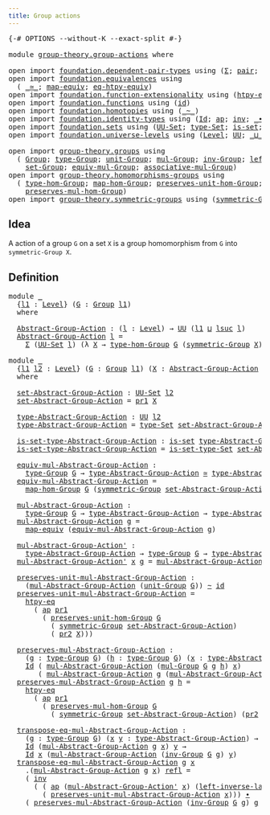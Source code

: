 ```yaml
---
title: Group actions
---
```


<pre class="Agda"><a id="39" class="Symbol">{-#</a> <a id="43" class="Keyword">OPTIONS</a> <a id="51" class="Pragma">--without-K</a> <a id="63" class="Pragma">--exact-split</a> <a id="77" class="Symbol">#-}</a>

<a id="82" class="Keyword">module</a> <a id="89" href="group-theory.group-actions.html" class="Module">group-theory.group-actions</a> <a id="116" class="Keyword">where</a>

<a id="123" class="Keyword">open</a> <a id="128" class="Keyword">import</a> <a id="135" href="foundation.dependent-pair-types.html" class="Module">foundation.dependent-pair-types</a> <a id="167" class="Keyword">using</a> <a id="173" class="Symbol">(</a><a id="174" href="foundation-core.dependent-pair-types.html#515" class="Record">Σ</a><a id="175" class="Symbol">;</a> <a id="177" href="foundation-core.dependent-pair-types.html#588" class="InductiveConstructor">pair</a><a id="181" class="Symbol">;</a> <a id="183" href="foundation-core.dependent-pair-types.html#605" class="Field">pr1</a><a id="186" class="Symbol">;</a> <a id="188" href="foundation-core.dependent-pair-types.html#617" class="Field">pr2</a><a id="191" class="Symbol">)</a>
<a id="193" class="Keyword">open</a> <a id="198" class="Keyword">import</a> <a id="205" href="foundation.equivalences.html" class="Module">foundation.equivalences</a> <a id="229" class="Keyword">using</a>
  <a id="237" class="Symbol">(</a> <a id="239" href="foundation-core.equivalences.html#1621" class="Function Operator">_≃_</a><a id="242" class="Symbol">;</a> <a id="244" href="foundation-core.equivalences.html#1821" class="Function">map-equiv</a><a id="253" class="Symbol">;</a> <a id="255" href="foundation.equivalences.html#12592" class="Function">eq-htpy-equiv</a><a id="268" class="Symbol">)</a>
<a id="270" class="Keyword">open</a> <a id="275" class="Keyword">import</a> <a id="282" href="foundation.function-extensionality.html" class="Module">foundation.function-extensionality</a> <a id="317" class="Keyword">using</a> <a id="323" class="Symbol">(</a><a id="324" href="foundation-core.function-extensionality.html#965" class="Function">htpy-eq</a><a id="331" class="Symbol">)</a>
<a id="333" class="Keyword">open</a> <a id="338" class="Keyword">import</a> <a id="345" href="foundation.functions.html" class="Module">foundation.functions</a> <a id="366" class="Keyword">using</a> <a id="372" class="Symbol">(</a><a id="373" href="foundation-core.functions.html#322" class="Function">id</a><a id="375" class="Symbol">)</a>
<a id="377" class="Keyword">open</a> <a id="382" class="Keyword">import</a> <a id="389" href="foundation.homotopies.html" class="Module">foundation.homotopies</a> <a id="411" class="Keyword">using</a> <a id="417" class="Symbol">(</a><a id="418" href="foundation-core.homotopies.html#627" class="Function Operator">_~_</a><a id="421" class="Symbol">)</a>
<a id="423" class="Keyword">open</a> <a id="428" class="Keyword">import</a> <a id="435" href="foundation.identity-types.html" class="Module">foundation.identity-types</a> <a id="461" class="Keyword">using</a> <a id="467" class="Symbol">(</a><a id="468" href="foundation-core.identity-types.html#1767" class="Datatype">Id</a><a id="470" class="Symbol">;</a> <a id="472" href="foundation-core.identity-types.html#4003" class="Function">ap</a><a id="474" class="Symbol">;</a> <a id="476" href="foundation-core.identity-types.html#2729" class="Function">inv</a><a id="479" class="Symbol">;</a> <a id="481" href="foundation-core.identity-types.html#2425" class="Function Operator">_∙_</a><a id="484" class="Symbol">;</a> <a id="486" href="foundation-core.identity-types.html#1820" class="InductiveConstructor">refl</a><a id="490" class="Symbol">)</a>
<a id="492" class="Keyword">open</a> <a id="497" class="Keyword">import</a> <a id="504" href="foundation.sets.html" class="Module">foundation.sets</a> <a id="520" class="Keyword">using</a> <a id="526" class="Symbol">(</a><a id="527" href="foundation-core.sets.html#1190" class="Function">UU-Set</a><a id="533" class="Symbol">;</a> <a id="535" href="foundation-core.sets.html#1304" class="Function">type-Set</a><a id="543" class="Symbol">;</a> <a id="545" href="foundation-core.sets.html#1113" class="Function">is-set</a><a id="551" class="Symbol">;</a> <a id="553" href="foundation-core.sets.html#1355" class="Function">is-set-type-Set</a><a id="568" class="Symbol">)</a>
<a id="570" class="Keyword">open</a> <a id="575" class="Keyword">import</a> <a id="582" href="foundation.universe-levels.html" class="Module">foundation.universe-levels</a> <a id="609" class="Keyword">using</a> <a id="615" class="Symbol">(</a><a id="616" href="Agda.Primitive.html#597" class="Postulate">Level</a><a id="621" class="Symbol">;</a> <a id="623" href="foundation-core.universe-levels.html#235" class="Primitive">UU</a><a id="625" class="Symbol">;</a> <a id="627" href="Agda.Primitive.html#810" class="Primitive Operator">_⊔_</a><a id="630" class="Symbol">;</a> <a id="632" href="Agda.Primitive.html#780" class="Primitive">lsuc</a><a id="636" class="Symbol">)</a>

<a id="639" class="Keyword">open</a> <a id="644" class="Keyword">import</a> <a id="651" href="group-theory.groups.html" class="Module">group-theory.groups</a> <a id="671" class="Keyword">using</a>
  <a id="679" class="Symbol">(</a> <a id="681" href="group-theory.groups.html#2481" class="Function">Group</a><a id="686" class="Symbol">;</a> <a id="688" href="group-theory.groups.html#2724" class="Function">type-Group</a><a id="698" class="Symbol">;</a> <a id="700" href="group-theory.groups.html#3768" class="Function">unit-Group</a><a id="710" class="Symbol">;</a> <a id="712" href="group-theory.groups.html#2969" class="Function">mul-Group</a><a id="721" class="Symbol">;</a> <a id="723" href="group-theory.groups.html#4557" class="Function">inv-Group</a><a id="732" class="Symbol">;</a> <a id="734" href="group-theory.groups.html#4635" class="Function">left-inverse-law-Group</a><a id="756" class="Symbol">;</a>
    <a id="762" href="group-theory.groups.html#2664" class="Function">set-Group</a><a id="771" class="Symbol">;</a> <a id="773" href="group-theory.groups.html#5609" class="Function">equiv-mul-Group</a><a id="788" class="Symbol">;</a> <a id="790" href="group-theory.groups.html#3318" class="Function">associative-mul-Group</a><a id="811" class="Symbol">)</a>
<a id="813" class="Keyword">open</a> <a id="818" class="Keyword">import</a> <a id="825" href="group-theory.homomorphisms-groups.html" class="Module">group-theory.homomorphisms-groups</a> <a id="859" class="Keyword">using</a>
  <a id="867" class="Symbol">(</a> <a id="869" href="group-theory.homomorphisms-groups.html#1635" class="Function">type-hom-Group</a><a id="883" class="Symbol">;</a> <a id="885" href="group-theory.homomorphisms-groups.html#1764" class="Function">map-hom-Group</a><a id="898" class="Symbol">;</a> <a id="900" href="group-theory.homomorphisms-groups.html#5817" class="Function">preserves-unit-hom-Group</a><a id="924" class="Symbol">;</a>
    <a id="930" href="group-theory.homomorphisms-groups.html#1850" class="Function">preserves-mul-hom-Group</a><a id="953" class="Symbol">)</a>
<a id="955" class="Keyword">open</a> <a id="960" class="Keyword">import</a> <a id="967" href="group-theory.symmetric-groups.html" class="Module">group-theory.symmetric-groups</a> <a id="997" class="Keyword">using</a> <a id="1003" class="Symbol">(</a><a id="1004" href="group-theory.symmetric-groups.html#3569" class="Function">symmetric-Group</a><a id="1019" class="Symbol">)</a>
</pre>
## Idea

A action of a group `G` on a set `X` is a group homomorphism from `G` into `symmetric-Group X`.

## Definition

<pre class="Agda"><a id="1155" class="Keyword">module</a> <a id="1162" href="group-theory.group-actions.html#1162" class="Module">_</a>
  <a id="1166" class="Symbol">{</a><a id="1167" href="group-theory.group-actions.html#1167" class="Bound">l1</a> <a id="1170" class="Symbol">:</a> <a id="1172" href="Agda.Primitive.html#597" class="Postulate">Level</a><a id="1177" class="Symbol">}</a> <a id="1179" class="Symbol">(</a><a id="1180" href="group-theory.group-actions.html#1180" class="Bound">G</a> <a id="1182" class="Symbol">:</a> <a id="1184" href="group-theory.groups.html#2481" class="Function">Group</a> <a id="1190" href="group-theory.group-actions.html#1167" class="Bound">l1</a><a id="1192" class="Symbol">)</a>
  <a id="1196" class="Keyword">where</a>

  <a id="1205" href="group-theory.group-actions.html#1205" class="Function">Abstract-Group-Action</a> <a id="1227" class="Symbol">:</a> <a id="1229" class="Symbol">(</a><a id="1230" href="group-theory.group-actions.html#1230" class="Bound">l</a> <a id="1232" class="Symbol">:</a> <a id="1234" href="Agda.Primitive.html#597" class="Postulate">Level</a><a id="1239" class="Symbol">)</a> <a id="1241" class="Symbol">→</a> <a id="1243" href="foundation-core.universe-levels.html#235" class="Primitive">UU</a> <a id="1246" class="Symbol">(</a><a id="1247" href="group-theory.group-actions.html#1167" class="Bound">l1</a> <a id="1250" href="Agda.Primitive.html#810" class="Primitive Operator">⊔</a> <a id="1252" href="Agda.Primitive.html#780" class="Primitive">lsuc</a> <a id="1257" href="group-theory.group-actions.html#1230" class="Bound">l</a><a id="1258" class="Symbol">)</a>
  <a id="1262" href="group-theory.group-actions.html#1205" class="Function">Abstract-Group-Action</a> <a id="1284" href="group-theory.group-actions.html#1284" class="Bound">l</a> <a id="1286" class="Symbol">=</a>
    <a id="1292" href="foundation-core.dependent-pair-types.html#515" class="Record">Σ</a> <a id="1294" class="Symbol">(</a><a id="1295" href="foundation-core.sets.html#1190" class="Function">UU-Set</a> <a id="1302" href="group-theory.group-actions.html#1284" class="Bound">l</a><a id="1303" class="Symbol">)</a> <a id="1305" class="Symbol">(λ</a> <a id="1308" href="group-theory.group-actions.html#1308" class="Bound">X</a> <a id="1310" class="Symbol">→</a> <a id="1312" href="group-theory.homomorphisms-groups.html#1635" class="Function">type-hom-Group</a> <a id="1327" href="group-theory.group-actions.html#1180" class="Bound">G</a> <a id="1329" class="Symbol">(</a><a id="1330" href="group-theory.symmetric-groups.html#3569" class="Function">symmetric-Group</a> <a id="1346" href="group-theory.group-actions.html#1308" class="Bound">X</a><a id="1347" class="Symbol">))</a>

<a id="1351" class="Keyword">module</a> <a id="1358" href="group-theory.group-actions.html#1358" class="Module">_</a>
  <a id="1362" class="Symbol">{</a><a id="1363" href="group-theory.group-actions.html#1363" class="Bound">l1</a> <a id="1366" href="group-theory.group-actions.html#1366" class="Bound">l2</a> <a id="1369" class="Symbol">:</a> <a id="1371" href="Agda.Primitive.html#597" class="Postulate">Level</a><a id="1376" class="Symbol">}</a> <a id="1378" class="Symbol">(</a><a id="1379" href="group-theory.group-actions.html#1379" class="Bound">G</a> <a id="1381" class="Symbol">:</a> <a id="1383" href="group-theory.groups.html#2481" class="Function">Group</a> <a id="1389" href="group-theory.group-actions.html#1363" class="Bound">l1</a><a id="1391" class="Symbol">)</a> <a id="1393" class="Symbol">(</a><a id="1394" href="group-theory.group-actions.html#1394" class="Bound">X</a> <a id="1396" class="Symbol">:</a> <a id="1398" href="group-theory.group-actions.html#1205" class="Function">Abstract-Group-Action</a> <a id="1420" href="group-theory.group-actions.html#1379" class="Bound">G</a> <a id="1422" href="group-theory.group-actions.html#1366" class="Bound">l2</a><a id="1424" class="Symbol">)</a>
  <a id="1428" class="Keyword">where</a>

  <a id="1437" href="group-theory.group-actions.html#1437" class="Function">set-Abstract-Group-Action</a> <a id="1463" class="Symbol">:</a> <a id="1465" href="foundation-core.sets.html#1190" class="Function">UU-Set</a> <a id="1472" href="group-theory.group-actions.html#1366" class="Bound">l2</a>
  <a id="1477" href="group-theory.group-actions.html#1437" class="Function">set-Abstract-Group-Action</a> <a id="1503" class="Symbol">=</a> <a id="1505" href="foundation-core.dependent-pair-types.html#605" class="Field">pr1</a> <a id="1509" href="group-theory.group-actions.html#1394" class="Bound">X</a>

  <a id="1514" href="group-theory.group-actions.html#1514" class="Function">type-Abstract-Group-Action</a> <a id="1541" class="Symbol">:</a> <a id="1543" href="foundation-core.universe-levels.html#235" class="Primitive">UU</a> <a id="1546" href="group-theory.group-actions.html#1366" class="Bound">l2</a>
  <a id="1551" href="group-theory.group-actions.html#1514" class="Function">type-Abstract-Group-Action</a> <a id="1578" class="Symbol">=</a> <a id="1580" href="foundation-core.sets.html#1304" class="Function">type-Set</a> <a id="1589" href="group-theory.group-actions.html#1437" class="Function">set-Abstract-Group-Action</a>

  <a id="1618" href="group-theory.group-actions.html#1618" class="Function">is-set-type-Abstract-Group-Action</a> <a id="1652" class="Symbol">:</a> <a id="1654" href="foundation-core.sets.html#1113" class="Function">is-set</a> <a id="1661" href="group-theory.group-actions.html#1514" class="Function">type-Abstract-Group-Action</a>
  <a id="1690" href="group-theory.group-actions.html#1618" class="Function">is-set-type-Abstract-Group-Action</a> <a id="1724" class="Symbol">=</a> <a id="1726" href="foundation-core.sets.html#1355" class="Function">is-set-type-Set</a> <a id="1742" href="group-theory.group-actions.html#1437" class="Function">set-Abstract-Group-Action</a>
  
  <a id="1773" href="group-theory.group-actions.html#1773" class="Function">equiv-mul-Abstract-Group-Action</a> <a id="1805" class="Symbol">:</a>
    <a id="1811" href="group-theory.groups.html#2724" class="Function">type-Group</a> <a id="1822" href="group-theory.group-actions.html#1379" class="Bound">G</a> <a id="1824" class="Symbol">→</a> <a id="1826" href="group-theory.group-actions.html#1514" class="Function">type-Abstract-Group-Action</a> <a id="1853" href="foundation-core.equivalences.html#1621" class="Function Operator">≃</a> <a id="1855" href="group-theory.group-actions.html#1514" class="Function">type-Abstract-Group-Action</a>
  <a id="1884" href="group-theory.group-actions.html#1773" class="Function">equiv-mul-Abstract-Group-Action</a> <a id="1916" class="Symbol">=</a>
    <a id="1922" href="group-theory.homomorphisms-groups.html#1764" class="Function">map-hom-Group</a> <a id="1936" href="group-theory.group-actions.html#1379" class="Bound">G</a> <a id="1938" class="Symbol">(</a><a id="1939" href="group-theory.symmetric-groups.html#3569" class="Function">symmetric-Group</a> <a id="1955" href="group-theory.group-actions.html#1437" class="Function">set-Abstract-Group-Action</a><a id="1980" class="Symbol">)</a> <a id="1982" class="Symbol">(</a><a id="1983" href="foundation-core.dependent-pair-types.html#617" class="Field">pr2</a> <a id="1987" href="group-theory.group-actions.html#1394" class="Bound">X</a><a id="1988" class="Symbol">)</a>

  <a id="1993" href="group-theory.group-actions.html#1993" class="Function">mul-Abstract-Group-Action</a> <a id="2019" class="Symbol">:</a>
    <a id="2025" href="group-theory.groups.html#2724" class="Function">type-Group</a> <a id="2036" href="group-theory.group-actions.html#1379" class="Bound">G</a> <a id="2038" class="Symbol">→</a> <a id="2040" href="group-theory.group-actions.html#1514" class="Function">type-Abstract-Group-Action</a> <a id="2067" class="Symbol">→</a> <a id="2069" href="group-theory.group-actions.html#1514" class="Function">type-Abstract-Group-Action</a>
  <a id="2098" href="group-theory.group-actions.html#1993" class="Function">mul-Abstract-Group-Action</a> <a id="2124" href="group-theory.group-actions.html#2124" class="Bound">g</a> <a id="2126" class="Symbol">=</a>
    <a id="2132" href="foundation-core.equivalences.html#1821" class="Function">map-equiv</a> <a id="2142" class="Symbol">(</a><a id="2143" href="group-theory.group-actions.html#1773" class="Function">equiv-mul-Abstract-Group-Action</a> <a id="2175" href="group-theory.group-actions.html#2124" class="Bound">g</a><a id="2176" class="Symbol">)</a>

  <a id="2181" href="group-theory.group-actions.html#2181" class="Function">mul-Abstract-Group-Action&#39;</a> <a id="2208" class="Symbol">:</a>
    <a id="2214" href="group-theory.group-actions.html#1514" class="Function">type-Abstract-Group-Action</a> <a id="2241" class="Symbol">→</a> <a id="2243" href="group-theory.groups.html#2724" class="Function">type-Group</a> <a id="2254" href="group-theory.group-actions.html#1379" class="Bound">G</a> <a id="2256" class="Symbol">→</a> <a id="2258" href="group-theory.group-actions.html#1514" class="Function">type-Abstract-Group-Action</a>
  <a id="2287" href="group-theory.group-actions.html#2181" class="Function">mul-Abstract-Group-Action&#39;</a> <a id="2314" href="group-theory.group-actions.html#2314" class="Bound">x</a> <a id="2316" href="group-theory.group-actions.html#2316" class="Bound">g</a> <a id="2318" class="Symbol">=</a> <a id="2320" href="group-theory.group-actions.html#1993" class="Function">mul-Abstract-Group-Action</a> <a id="2346" href="group-theory.group-actions.html#2316" class="Bound">g</a> <a id="2348" href="group-theory.group-actions.html#2314" class="Bound">x</a>

  <a id="2353" href="group-theory.group-actions.html#2353" class="Function">preserves-unit-mul-Abstract-Group-Action</a> <a id="2394" class="Symbol">:</a>
    <a id="2400" class="Symbol">(</a><a id="2401" href="group-theory.group-actions.html#1993" class="Function">mul-Abstract-Group-Action</a> <a id="2427" class="Symbol">(</a><a id="2428" href="group-theory.groups.html#3768" class="Function">unit-Group</a> <a id="2439" href="group-theory.group-actions.html#1379" class="Bound">G</a><a id="2440" class="Symbol">))</a> <a id="2443" href="foundation-core.homotopies.html#627" class="Function Operator">~</a> <a id="2445" href="foundation-core.functions.html#322" class="Function">id</a>
  <a id="2450" href="group-theory.group-actions.html#2353" class="Function">preserves-unit-mul-Abstract-Group-Action</a> <a id="2491" class="Symbol">=</a>
    <a id="2497" href="foundation-core.function-extensionality.html#965" class="Function">htpy-eq</a>
      <a id="2511" class="Symbol">(</a> <a id="2513" href="foundation-core.identity-types.html#4003" class="Function">ap</a> <a id="2516" href="foundation-core.dependent-pair-types.html#605" class="Field">pr1</a>
        <a id="2528" class="Symbol">(</a> <a id="2530" href="group-theory.homomorphisms-groups.html#5817" class="Function">preserves-unit-hom-Group</a> <a id="2555" href="group-theory.group-actions.html#1379" class="Bound">G</a>
          <a id="2567" class="Symbol">(</a> <a id="2569" href="group-theory.symmetric-groups.html#3569" class="Function">symmetric-Group</a> <a id="2585" href="group-theory.group-actions.html#1437" class="Function">set-Abstract-Group-Action</a><a id="2610" class="Symbol">)</a>
          <a id="2622" class="Symbol">(</a> <a id="2624" href="foundation-core.dependent-pair-types.html#617" class="Field">pr2</a> <a id="2628" href="group-theory.group-actions.html#1394" class="Bound">X</a><a id="2629" class="Symbol">)))</a>

  <a id="2636" href="group-theory.group-actions.html#2636" class="Function">preserves-mul-Abstract-Group-Action</a> <a id="2672" class="Symbol">:</a>
    <a id="2678" class="Symbol">(</a><a id="2679" href="group-theory.group-actions.html#2679" class="Bound">g</a> <a id="2681" class="Symbol">:</a> <a id="2683" href="group-theory.groups.html#2724" class="Function">type-Group</a> <a id="2694" href="group-theory.group-actions.html#1379" class="Bound">G</a><a id="2695" class="Symbol">)</a> <a id="2697" class="Symbol">(</a><a id="2698" href="group-theory.group-actions.html#2698" class="Bound">h</a> <a id="2700" class="Symbol">:</a> <a id="2702" href="group-theory.groups.html#2724" class="Function">type-Group</a> <a id="2713" href="group-theory.group-actions.html#1379" class="Bound">G</a><a id="2714" class="Symbol">)</a> <a id="2716" class="Symbol">(</a><a id="2717" href="group-theory.group-actions.html#2717" class="Bound">x</a> <a id="2719" class="Symbol">:</a> <a id="2721" href="group-theory.group-actions.html#1514" class="Function">type-Abstract-Group-Action</a><a id="2747" class="Symbol">)</a> <a id="2749" class="Symbol">→</a>
    <a id="2755" href="foundation-core.identity-types.html#1767" class="Datatype">Id</a> <a id="2758" class="Symbol">(</a> <a id="2760" href="group-theory.group-actions.html#1993" class="Function">mul-Abstract-Group-Action</a> <a id="2786" class="Symbol">(</a><a id="2787" href="group-theory.groups.html#2969" class="Function">mul-Group</a> <a id="2797" href="group-theory.group-actions.html#1379" class="Bound">G</a> <a id="2799" href="group-theory.group-actions.html#2679" class="Bound">g</a> <a id="2801" href="group-theory.group-actions.html#2698" class="Bound">h</a><a id="2802" class="Symbol">)</a> <a id="2804" href="group-theory.group-actions.html#2717" class="Bound">x</a><a id="2805" class="Symbol">)</a>
       <a id="2814" class="Symbol">(</a> <a id="2816" href="group-theory.group-actions.html#1993" class="Function">mul-Abstract-Group-Action</a> <a id="2842" href="group-theory.group-actions.html#2679" class="Bound">g</a> <a id="2844" class="Symbol">(</a><a id="2845" href="group-theory.group-actions.html#1993" class="Function">mul-Abstract-Group-Action</a> <a id="2871" href="group-theory.group-actions.html#2698" class="Bound">h</a> <a id="2873" href="group-theory.group-actions.html#2717" class="Bound">x</a><a id="2874" class="Symbol">))</a>
  <a id="2879" href="group-theory.group-actions.html#2636" class="Function">preserves-mul-Abstract-Group-Action</a> <a id="2915" href="group-theory.group-actions.html#2915" class="Bound">g</a> <a id="2917" href="group-theory.group-actions.html#2917" class="Bound">h</a> <a id="2919" class="Symbol">=</a>
    <a id="2925" href="foundation-core.function-extensionality.html#965" class="Function">htpy-eq</a>
      <a id="2939" class="Symbol">(</a> <a id="2941" href="foundation-core.identity-types.html#4003" class="Function">ap</a> <a id="2944" href="foundation-core.dependent-pair-types.html#605" class="Field">pr1</a>
        <a id="2956" class="Symbol">(</a> <a id="2958" href="group-theory.homomorphisms-groups.html#1850" class="Function">preserves-mul-hom-Group</a> <a id="2982" href="group-theory.group-actions.html#1379" class="Bound">G</a>
          <a id="2994" class="Symbol">(</a> <a id="2996" href="group-theory.symmetric-groups.html#3569" class="Function">symmetric-Group</a> <a id="3012" href="group-theory.group-actions.html#1437" class="Function">set-Abstract-Group-Action</a><a id="3037" class="Symbol">)</a> <a id="3039" class="Symbol">(</a><a id="3040" href="foundation-core.dependent-pair-types.html#617" class="Field">pr2</a> <a id="3044" href="group-theory.group-actions.html#1394" class="Bound">X</a><a id="3045" class="Symbol">)</a> <a id="3047" href="group-theory.group-actions.html#2915" class="Bound">g</a> <a id="3049" href="group-theory.group-actions.html#2917" class="Bound">h</a><a id="3050" class="Symbol">))</a>

  <a id="3056" href="group-theory.group-actions.html#3056" class="Function">transpose-eq-mul-Abstract-Group-Action</a> <a id="3095" class="Symbol">:</a>
    <a id="3101" class="Symbol">(</a><a id="3102" href="group-theory.group-actions.html#3102" class="Bound">g</a> <a id="3104" class="Symbol">:</a> <a id="3106" href="group-theory.groups.html#2724" class="Function">type-Group</a> <a id="3117" href="group-theory.group-actions.html#1379" class="Bound">G</a><a id="3118" class="Symbol">)</a> <a id="3120" class="Symbol">(</a><a id="3121" href="group-theory.group-actions.html#3121" class="Bound">x</a> <a id="3123" href="group-theory.group-actions.html#3123" class="Bound">y</a> <a id="3125" class="Symbol">:</a> <a id="3127" href="group-theory.group-actions.html#1514" class="Function">type-Abstract-Group-Action</a><a id="3153" class="Symbol">)</a> <a id="3155" class="Symbol">→</a>
    <a id="3161" href="foundation-core.identity-types.html#1767" class="Datatype">Id</a> <a id="3164" class="Symbol">(</a><a id="3165" href="group-theory.group-actions.html#1993" class="Function">mul-Abstract-Group-Action</a> <a id="3191" href="group-theory.group-actions.html#3102" class="Bound">g</a> <a id="3193" href="group-theory.group-actions.html#3121" class="Bound">x</a><a id="3194" class="Symbol">)</a> <a id="3196" href="group-theory.group-actions.html#3123" class="Bound">y</a> <a id="3198" class="Symbol">→</a>
    <a id="3204" href="foundation-core.identity-types.html#1767" class="Datatype">Id</a> <a id="3207" href="group-theory.group-actions.html#3121" class="Bound">x</a> <a id="3209" class="Symbol">(</a><a id="3210" href="group-theory.group-actions.html#1993" class="Function">mul-Abstract-Group-Action</a> <a id="3236" class="Symbol">(</a><a id="3237" href="group-theory.groups.html#4557" class="Function">inv-Group</a> <a id="3247" href="group-theory.group-actions.html#1379" class="Bound">G</a> <a id="3249" href="group-theory.group-actions.html#3102" class="Bound">g</a><a id="3250" class="Symbol">)</a> <a id="3252" href="group-theory.group-actions.html#3123" class="Bound">y</a><a id="3253" class="Symbol">)</a>
  <a id="3257" href="group-theory.group-actions.html#3056" class="Function">transpose-eq-mul-Abstract-Group-Action</a> <a id="3296" href="group-theory.group-actions.html#3296" class="Bound">g</a> <a id="3298" href="group-theory.group-actions.html#3298" class="Bound">x</a>
    <a id="3304" class="DottedPattern Symbol">.(</a><a id="3306" href="group-theory.group-actions.html#1993" class="DottedPattern Function">mul-Abstract-Group-Action</a> <a id="3332" href="group-theory.group-actions.html#3296" class="DottedPattern Bound">g</a> <a id="3334" href="group-theory.group-actions.html#3298" class="DottedPattern Bound">x</a><a id="3335" class="DottedPattern Symbol">)</a> <a id="3337" href="foundation-core.identity-types.html#1820" class="InductiveConstructor">refl</a> <a id="3342" class="Symbol">=</a>
    <a id="3348" class="Symbol">(</a> <a id="3350" href="foundation-core.identity-types.html#2729" class="Function">inv</a>
      <a id="3360" class="Symbol">(</a> <a id="3362" class="Symbol">(</a> <a id="3364" href="foundation-core.identity-types.html#4003" class="Function">ap</a> <a id="3367" class="Symbol">(</a><a id="3368" href="group-theory.group-actions.html#2181" class="Function">mul-Abstract-Group-Action&#39;</a> <a id="3395" href="group-theory.group-actions.html#3298" class="Bound">x</a><a id="3396" class="Symbol">)</a> <a id="3398" class="Symbol">(</a><a id="3399" href="group-theory.groups.html#4635" class="Function">left-inverse-law-Group</a> <a id="3422" href="group-theory.group-actions.html#1379" class="Bound">G</a> <a id="3424" href="group-theory.group-actions.html#3296" class="Bound">g</a><a id="3425" class="Symbol">))</a> <a id="3428" href="foundation-core.identity-types.html#2425" class="Function Operator">∙</a>
        <a id="3438" class="Symbol">(</a> <a id="3440" href="group-theory.group-actions.html#2353" class="Function">preserves-unit-mul-Abstract-Group-Action</a> <a id="3481" href="group-theory.group-actions.html#3298" class="Bound">x</a><a id="3482" class="Symbol">)))</a> <a id="3486" href="foundation-core.identity-types.html#2425" class="Function Operator">∙</a>
    <a id="3492" class="Symbol">(</a> <a id="3494" href="group-theory.group-actions.html#2636" class="Function">preserves-mul-Abstract-Group-Action</a> <a id="3530" class="Symbol">(</a><a id="3531" href="group-theory.groups.html#4557" class="Function">inv-Group</a> <a id="3541" href="group-theory.group-actions.html#1379" class="Bound">G</a> <a id="3543" href="group-theory.group-actions.html#3296" class="Bound">g</a><a id="3544" class="Symbol">)</a> <a id="3546" href="group-theory.group-actions.html#3296" class="Bound">g</a> <a id="3548" href="group-theory.group-actions.html#3298" class="Bound">x</a><a id="3549" class="Symbol">)</a>
</pre>